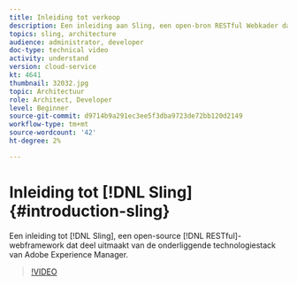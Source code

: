 ```yaml
---
title: Inleiding tot verkoop
description: Een inleiding aan Sling, een open-bron RESTful Webkader dat deel van Adobe Experience Manager onderliggende technologiestapel uitmaakt.
topics: sling, architecture
audience: administrator, developer
doc-type: technical video
activity: understand
version: cloud-service
kt: 4641
thumbnail: 32032.jpg
topic: Architectuur
role: Architect, Developer
level: Beginner
source-git-commit: d9714b9a291ec3ee5f3dba9723de72bb120d2149
workflow-type: tm+mt
source-wordcount: '42'
ht-degree: 2%

---
```



# Inleiding tot [!DNL Sling] {#introduction-sling}

Een inleiding tot [!DNL Sling], een open-source [!DNL RESTful]-webframework dat deel uitmaakt van de onderliggende technologiestack van Adobe Experience Manager.

>[!VIDEO](https://video.tv.adobe.com/v/32032/?quality=12&learn=on)